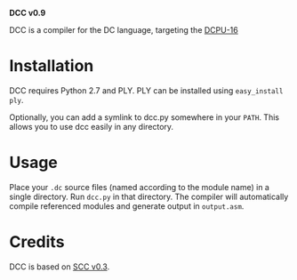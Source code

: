 **DCC v0.9**

DCC is a compiler for the DC language, targeting the [DCPU-16](http://0x10c.com/doc/dcpu-16.txt)

# Installation

DCC requires Python 2.7 and PLY. PLY can be installed using `easy_install ply`.

Optionally, you can add a symlink to dcc.py somewhere in your `PATH`. This allows you to use
dcc easily in any directory.

# Usage

Place your `.dc` source files (named according to the module name) in a single directory. Run `dcc.py` in that directory. The compiler will automatically compile referenced modules and generate output in `output.asm`.

# Credits

DCC is based on [SCC v0.3](https://github.com/zr40/scc).
